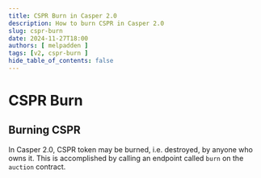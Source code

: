 ```yaml
---
title: CSPR Burn in Casper 2.0
description: How to burn CSPR in Casper 2.0
slug: cspr-burn
date: 2024-11-27T18:00
authors: [ melpadden ]
tags: [v2, cspr-burn ]
hide_table_of_contents: false
---
```


# CSPR Burn

## Burning CSPR
In Casper 2.0, CSPR token may be burned, i.e. destroyed, by anyone who owns it. This is accomplished by calling an endpoint called `burn` on the `auction` contract.

